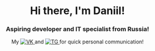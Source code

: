 <div id="header" align="center">
  <h1>Hi there, I'm Daniil! </h1>
    <h3>Aspiring developer and IT specialist from Russia! </h3>
</div>
<div id="header" align="center">
  My <a href="Вконтакте-https://vk.com/daan_ballan">
    <img src="https://img.shields.io/badge/Вконтакте-blue?style-for-the-badge&logo=VK&logoColor=white"
    alt="VK"</>
  </a>
  and <a href="telegram-https://t.me/+79210328952">
    <img src="https://img.shields.io/badge/Telegram-white?style-for-the-badge&logo=Telegram&logoColor=blue"
    alt="TG"</>
  </a> for quick personal communication!
</div>
<!--
**Loby-Dy/Loby-Dy** is a ✨ _special_ ✨ repository because its `README.md` (this file) appears on your GitHub profile.

### Here are some ideas to get you started:

- 🔭 Сейчас я работаю над сайтом и приложением для студентов.
- 🌱 Сейчас я изучаю Java.
- 👯 Ищу сотрудничество с любой IT-компанией.
- 🌍 Я говорю на русском и английском языках.
- 📫 Как со мной связаться: проверьте заголовок.
-->
